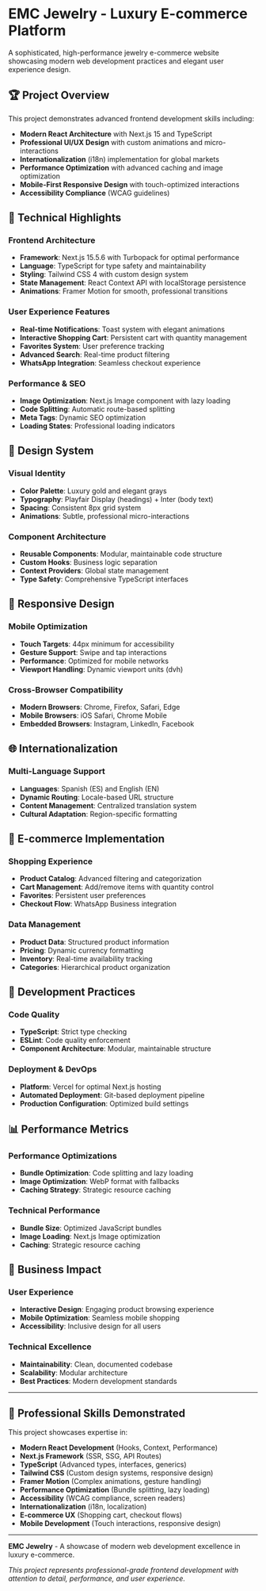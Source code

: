# EMC Jewelry - Luxury E-commerce Platform

A sophisticated, high-performance jewelry e-commerce website showcasing modern web development practices and elegant user experience design.

## 🏆 Project Overview

This project demonstrates advanced frontend development skills including:
- **Modern React Architecture** with Next.js 15 and TypeScript
- **Professional UI/UX Design** with custom animations and micro-interactions
- **Internationalization** (i18n) implementation for global markets
- **Performance Optimization** with advanced caching and image optimization
- **Mobile-First Responsive Design** with touch-optimized interactions
- **Accessibility Compliance** (WCAG guidelines)

## 🚀 Technical Highlights

### **Frontend Architecture**
- **Framework**: Next.js 15.5.6 with Turbopack for optimal performance
- **Language**: TypeScript for type safety and maintainability
- **Styling**: Tailwind CSS 4 with custom design system
- **State Management**: React Context API with localStorage persistence
- **Animations**: Framer Motion for smooth, professional transitions

### **User Experience Features**
- **Real-time Notifications**: Toast system with elegant animations
- **Interactive Shopping Cart**: Persistent cart with quantity management
- **Favorites System**: User preference tracking
- **Advanced Search**: Real-time product filtering
- **WhatsApp Integration**: Seamless checkout experience

### **Performance & SEO**
- **Image Optimization**: Next.js Image component with lazy loading
- **Code Splitting**: Automatic route-based splitting
- **Meta Tags**: Dynamic SEO optimization
- **Loading States**: Professional loading indicators

## 🎨 Design System

### **Visual Identity**
- **Color Palette**: Luxury gold and elegant grays
- **Typography**: Playfair Display (headings) + Inter (body text)
- **Spacing**: Consistent 8px grid system
- **Animations**: Subtle, professional micro-interactions

### **Component Architecture**
- **Reusable Components**: Modular, maintainable code structure
- **Custom Hooks**: Business logic separation
- **Context Providers**: Global state management
- **Type Safety**: Comprehensive TypeScript interfaces

## 📱 Responsive Design

### **Mobile Optimization**
- **Touch Targets**: 44px minimum for accessibility
- **Gesture Support**: Swipe and tap interactions
- **Performance**: Optimized for mobile networks
- **Viewport Handling**: Dynamic viewport units (dvh)

### **Cross-Browser Compatibility**
- **Modern Browsers**: Chrome, Firefox, Safari, Edge
- **Mobile Browsers**: iOS Safari, Chrome Mobile
- **Embedded Browsers**: Instagram, LinkedIn, Facebook

## 🌐 Internationalization

### **Multi-Language Support**
- **Languages**: Spanish (ES) and English (EN)
- **Dynamic Routing**: Locale-based URL structure
- **Content Management**: Centralized translation system
- **Cultural Adaptation**: Region-specific formatting

## 🛒 E-commerce Implementation

### **Shopping Experience**
- **Product Catalog**: Advanced filtering and categorization
- **Cart Management**: Add/remove items with quantity control
- **Favorites**: Persistent user preferences
- **Checkout Flow**: WhatsApp Business integration

### **Data Management**
- **Product Data**: Structured product information
- **Pricing**: Dynamic currency formatting
- **Inventory**: Real-time availability tracking
- **Categories**: Hierarchical product organization

## 🔧 Development Practices

### **Code Quality**
- **TypeScript**: Strict type checking
- **ESLint**: Code quality enforcement
- **Component Architecture**: Modular, maintainable structure

### **Deployment & DevOps**
- **Platform**: Vercel for optimal Next.js hosting
- **Automated Deployment**: Git-based deployment pipeline
- **Production Configuration**: Optimized build settings

## 📊 Performance Metrics

### **Performance Optimizations**
- **Bundle Optimization**: Code splitting and lazy loading
- **Image Optimization**: WebP format with fallbacks
- **Caching Strategy**: Strategic resource caching

### **Technical Performance**
- **Bundle Size**: Optimized JavaScript bundles
- **Image Loading**: Next.js Image optimization
- **Caching**: Strategic resource caching

## 🎯 Business Impact

### **User Experience**
- **Interactive Design**: Engaging product browsing experience
- **Mobile Optimization**: Seamless mobile shopping
- **Accessibility**: Inclusive design for all users

### **Technical Excellence**
- **Maintainability**: Clean, documented codebase
- **Scalability**: Modular architecture
- **Best Practices**: Modern development standards

---

## 💼 Professional Skills Demonstrated

This project showcases expertise in:
- **Modern React Development** (Hooks, Context, Performance)
- **Next.js Framework** (SSR, SSG, API Routes)
- **TypeScript** (Advanced types, interfaces, generics)
- **Tailwind CSS** (Custom design systems, responsive design)
- **Framer Motion** (Complex animations, gesture handling)
- **Performance Optimization** (Bundle splitting, lazy loading)
- **Accessibility** (WCAG compliance, screen readers)
- **Internationalization** (i18n, localization)
- **E-commerce UX** (Shopping cart, checkout flows)
- **Mobile Development** (Touch interactions, responsive design)

---

**EMC Jewelry** - A showcase of modern web development excellence in luxury e-commerce.

*This project represents professional-grade frontend development with attention to detail, performance, and user experience.*